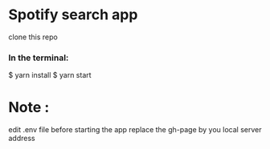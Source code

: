 # Spotify search app
clone this repo 
### In the terminal:
$ yarn install
$ yarn start

# Note :
edit .env file before starting the app
replace the gh-page by you local server address
